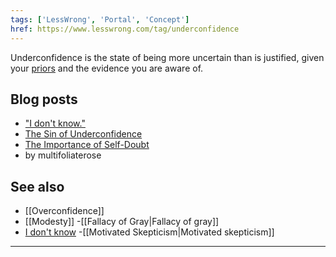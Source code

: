 ```yaml
---
tags: ['LessWrong', 'Portal', 'Concept']
href: https://www.lesswrong.com/tag/underconfidence
---
```


Underconfidence is the state of being more uncertain than is justified, given your [priors](https://wiki.lesswrong.com/wiki/prior) and the evidence you are aware of.

## Blog posts
- ["I don't know."](http://lesswrong.com/lw/gs/i_dont_know/)
- [The Sin of Underconfidence](http://lesswrong.com/lw/c3/the_sin_of_underconfidence/)
- [The Importance of Self-Doubt](http://lesswrong.com/lw/2lr/the_importance_of_selfdoubt/)
-  by multifoliaterose

## See also
- [[Overconfidence]]
- [[Modesty]]
-[[Fallacy of Gray|Fallacy of gray]]
- [I don't know](https://wiki.lesswrong.com/wiki/I_don't_know)
-[[Motivated Skepticism|Motivated skepticism]]



---

